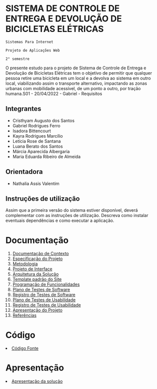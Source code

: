 # SISTEMA DE CONTROLE DE ENTREGA E DEVOLUÇÃO DE BICICLETAS ELÉTRICAS

`Sistemas Para Internet`

`Projeto de Aplicações Web`

`2° semestre`

O presente estudo para o projeto de Sistema de Controle de Entrega e Devolução de Bicicletas Elétricas tem o objetivo de permitir que qualquer pessoa retire uma bicicleta em um local e a devolva ao sistema em outro local, viabilizando assim o transporte alternativo, impactando as zonas urbanas com mobilidade acessível, de um ponto a outro, por tração humana.S01 - 20/04/2022 - Gabriel - Requisitos

## Integrantes

* Cristhyam Augusto dos Santos
* Gabriel Rodrigues Ferro
* Isadora Bittencourt
* Kayra Rodrigues Marcílio
* Letícia Rose de Santana
* Luana Berato dos Santos
* Márcia Aparecida Albergaria
* Maria Eduarda Ribeiro de Almeida

## Orientadora

* Nathalia Assis Valentim

## Instruções de utilização

Assim que a primeira versão do sistema estiver disponível, deverá complementar com as instruções de utilização. Descreva como instalar eventuais dependências e como executar a aplicação.

# Documentação

<ol>
<li><a href="docs/01-Documentação de Contexto.md"> Documentação de Contexto</a></li>
<li><a href="docs/02-Especificação do Projeto.md"> Especificação do Projeto</a></li>
<li><a href="docs/03-Metodologia.md"> Metodologia</a></li>
<li><a href="docs/04-Projeto de Interface.md"> Projeto de Interface</a></li>
<li><a href="docs/05-Arquitetura da Solução.md"> Arquitetura da Solução</a></li>
<li><a href="docs/06-Template padrão do Site.md"> Template padrão do Site</a></li>
<li><a href="docs/07-Programação de Funcionalidades.md"> Programação de Funcionalidades</a></li>
<li><a href="docs/08-Plano de Testes de Software.md"> Plano de Testes de Software</a></li>
<li><a href="docs/09-Registro de Testes de Software.md"> Registro de Testes de Software</a></li>
<li><a href="docs/10-Plano de Testes de Usabilidade.md"> Plano de Testes de Usabilidade</a></li>
<li><a href="docs/11-Registro de Testes de Usabilidade.md"> Registro de Testes de Usabilidade</a></li>
<li><a href="docs/12-Apresentação do Projeto.md"> Apresentação do Projeto</a></li>
<li><a href="docs/13-Referências.md"> Referências</a></li>
</ol>

# Código

<li><a href="src/README.md"> Código Fonte</a></li>

# Apresentação

<li><a href="presentation/README.md"> Apresentação da solução</a></li>
